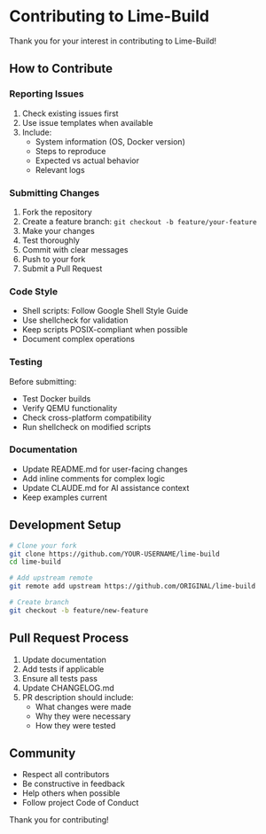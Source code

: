 # Contributing to Lime-Build

Thank you for your interest in contributing to Lime-Build!

## How to Contribute

### Reporting Issues

1. Check existing issues first
2. Use issue templates when available
3. Include:
   - System information (OS, Docker version)
   - Steps to reproduce
   - Expected vs actual behavior
   - Relevant logs

### Submitting Changes

1. Fork the repository
2. Create a feature branch: `git checkout -b feature/your-feature`
3. Make your changes
4. Test thoroughly
5. Commit with clear messages
6. Push to your fork
7. Submit a Pull Request

### Code Style

- Shell scripts: Follow Google Shell Style Guide
- Use shellcheck for validation
- Keep scripts POSIX-compliant when possible
- Document complex operations

### Testing

Before submitting:
- Test Docker builds
- Verify QEMU functionality
- Check cross-platform compatibility
- Run shellcheck on modified scripts

### Documentation

- Update README.md for user-facing changes
- Add inline comments for complex logic
- Update CLAUDE.md for AI assistance context
- Keep examples current

## Development Setup

```bash
# Clone your fork
git clone https://github.com/YOUR-USERNAME/lime-build
cd lime-build

# Add upstream remote
git remote add upstream https://github.com/ORIGINAL/lime-build

# Create branch
git checkout -b feature/new-feature
```

## Pull Request Process

1. Update documentation
2. Add tests if applicable
3. Ensure all tests pass
4. Update CHANGELOG.md
5. PR description should include:
   - What changes were made
   - Why they were necessary
   - How they were tested

## Community

- Respect all contributors
- Be constructive in feedback
- Help others when possible
- Follow project Code of Conduct

Thank you for contributing!